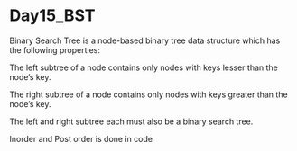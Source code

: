 # Day15_BST


Binary Search Tree is a node-based binary tree data structure which has the following properties:



The left subtree of a node contains only nodes with keys lesser than the node’s key.


The right subtree of a node contains only nodes with keys greater than the node’s key.


The left and right subtree each must also be a binary search tree.


Inorder and Post order is done in code
